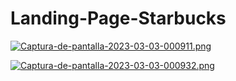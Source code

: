 # Landing-Page-Starbucks

[![Captura-de-pantalla-2023-03-03-000911.png](https://i.postimg.cc/Hs5cSY0j/Captura-de-pantalla-2023-03-03-000911.png)](https://postimg.cc/fJzRyhrh)

[![Captura-de-pantalla-2023-03-03-000932.png](https://i.postimg.cc/Vk8Spx4g/Captura-de-pantalla-2023-03-03-000932.png)](https://postimg.cc/ykLYSrM3)
